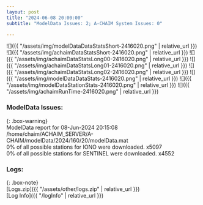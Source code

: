 ```yaml
---
layout: post
title: "2024-06-08 20:00:00"
subtitle: "ModelData Issues: 2; A-CHAIM System Issues: 0"

---
```


![]({{ "/assets/img/modelDataDataStatsShort-2416020.png" | relative_url }})
![]({{ "/assets/img/achaimDataStatsShort-2416020.png" | relative_url }})
![]({{ "/assets/img/achaimDataStatsLong00-2416020.png" | relative_url }})
![]({{ "/assets/img/achaimDataStatsLong01-2416020.png" | relative_url }})
![]({{ "/assets/img/achaimDataStatsLong02-2416020.png" | relative_url }})
![]({{ "/assets/img/modelDataDataStats-2416020.png" | relative_url }})
![]({{ "/assets/img/modelDataStationStats-2416020.png" | relative_url }})
![]({{ "/assets/img/achaimRunTime-2416020.png" | relative_url }})


### ModelData Issues:  
  
{: .box-warning}  
 ModelData report for 08-Jun-2024 20:15:08   
 /home/chaim/ACHAIM_SERVER/A-CHAIM/modelData/2024/160/20/modelData.mat   
 0% of all possible stations for IONO were downloaded. x5097   
 0% of all possible stations for SENTINEL were downloaded. x4552   
  


### Logs:  
  
{: .box-note}  
[Logs.zip]({{ "/assets/other/logs.zip" | relative_url }})  
[Log Info]({{ "/logInfo" | relative_url }})  
